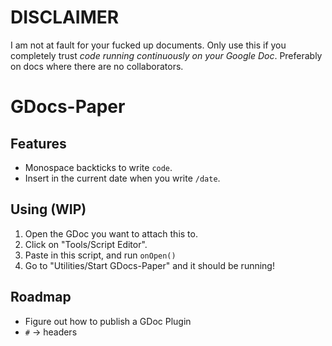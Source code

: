 # DISCLAIMER
I am not at fault for your fucked up documents. Only use this if you completely trust *code running continuously on your Google Doc*. Preferably on docs where there are no collaborators.

# GDocs-Paper

## Features
* Monospace backticks to write `code`.
* Insert in the current date when you write `/date`.

## Using (WIP)

1. Open the GDoc you want to attach this to.
2. Click on "Tools/Script Editor".
3. Paste in this script, and run `onOpen()`
4. Go to "Utilities/Start GDocs-Paper" and it should be running!

## Roadmap
* Figure out how to publish a GDoc Plugin
* `#` -> headers
